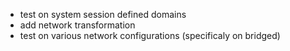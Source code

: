 
- test on system session defined domains
- add network transformation
- test on various network configurations (specificaly on bridged)
